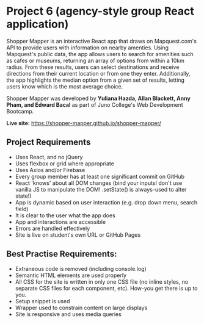 # Project 6 (agency-style group React application)

Shopper Mapper is an interactive React app that draws on Mapquest.com's API to provide users with information on nearby amenties. Using Mapquest's public data, the app allows users to search for amenities such as cafes or museums, returning an array of options from within a 10km radius. From these results, users can select destinations and receive directions from their current location or from one they enter. Additionally, the app highlights the median option from a given set of results, letting users know which is the most average choice. 

Shopper Mapper was developed by **Yuliana Hazda, Allan Blackett, Anny Pham, and Edward Bacal** as part of Juno College's Web Development Bootcamp. 

**Live site:** https://shopper-mapper.github.io/shopper-mapper/

## Project Requirements

- Uses React, and no jQuery
- Uses flexbox or grid where appropriate
- Uses Axios and/or Firebase
- Every group member has at least one significant commit on GitHub
- React 'knows' about all DOM changes (bind your inputs! don't use vanilla JS to manipulate the DOM! .setState() is always-used to alter state!)
- App is dynamic based on user interaction (e.g. drop down menu, search field)
- It is clear to the user what the app does
- App and interactions are accessible
- Errors are handled effectively
- Site is live on student's own URL or GitHub Pages


## Best Practise Requirements:

- Extraneous code is removed (including console.log)
- Semantic HTML elements are used properly
- All CSS for the site is written in only one CSS file (no inline styles, no separate CSS files for each component, etc). How-you get there is up to you.
- Setup snippet is used
- Wrapper used to constrain content on large displays
- Site is responsive and uses media queries

